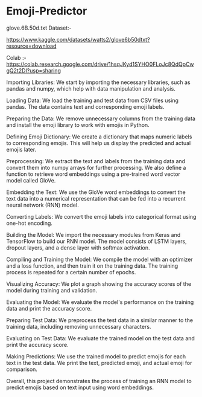 # Emoji-Predictor

glove.6B.50d.txt Dataset:-

https://www.kaggle.com/datasets/watts2/glove6b50dtxt?resource=download

Colab :- https://colab.research.google.com/drive/1hsqJKyd1SYHO0FLoJc8QdQpCwgQ2t2DI?usp=sharing



Importing Libraries: We start by importing the necessary libraries, such as pandas and numpy, which help with data manipulation and analysis.

Loading Data: We load the training and test data from CSV files using pandas. The data contains text and corresponding emoji labels.

Preparing the Data: We remove unnecessary columns from the training data and install the emoji library to work with emojis in Python.

Defining Emoji Dictionary: We create a dictionary that maps numeric labels to corresponding emojis. This will help us display the predicted and actual emojis later.

Preprocessing: We extract the text and labels from the training data and convert them into numpy arrays for further processing. We also define a function to retrieve word embeddings using a pre-trained word vector model called GloVe.

Embedding the Text: We use the GloVe word embeddings to convert the text data into a numerical representation that can be fed into a recurrent neural network (RNN) model.

Converting Labels: We convert the emoji labels into categorical format using one-hot encoding.

Building the Model: We import the necessary modules from Keras and TensorFlow to build our RNN model. The model consists of LSTM layers, dropout layers, and a dense layer with softmax activation.

Compiling and Training the Model: We compile the model with an optimizer and a loss function, and then train it on the training data. The training process is repeated for a certain number of epochs.

Visualizing Accuracy: We plot a graph showing the accuracy scores of the model during training and validation.

Evaluating the Model: We evaluate the model's performance on the training data and print the accuracy score.

Preparing Test Data: We preprocess the test data in a similar manner to the training data, including removing unnecessary characters.

Evaluating on Test Data: We evaluate the trained model on the test data and print the accuracy score.

Making Predictions: We use the trained model to predict emojis for each text in the test data. We print the text, predicted emoji, and actual emoji for comparison.

Overall, this project demonstrates the process of training an RNN model to predict emojis based on text input using word embeddings.
